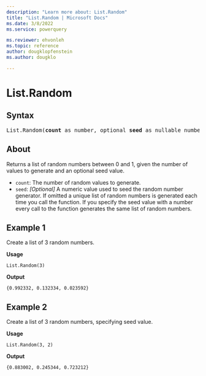 ```yaml
---
description: "Learn more about: List.Random"
title: "List.Random | Microsoft Docs"
ms.date: 3/8/2022
ms.service: powerquery

ms.reviewer: ehvonleh
ms.topic: reference
author: dougklopfenstein
ms.author: dougklo

---
```

# List.Random

## Syntax

<pre>
List.Random(<b>count</b> as number, optional <b>seed</b> as nullable number) as list
</pre>
  
## About

Returns a list of random numbers between 0 and 1, given the number of values to generate and an optional seed value.

* `count`: The number of random values to generate.
* `seed`: _[Optional]_ A numeric value used to seed the random number generator. If omitted a unique list of random numbers is generated each time you call the function. If you specify the seed value with a number every call to the function generates the same list of random numbers.

## Example 1

Create a list of 3 random numbers.

**Usage**

```powerquery-m
List.Random(3)
```

**Output**

`{0.992332, 0.132334, 0.023592}`

## Example 2

Create a list of 3 random numbers, specifying seed value.

**Usage**

```powerquery-m
List.Random(3, 2)
```

**Output**

`{0.883002, 0.245344, 0.723212}`
